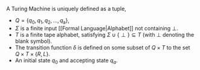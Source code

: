 A Turing Machine is uniquely defined as a tuple,
- $Q=\{q_0,q_1,q_2,\dots,q_{\text{a}}\}$,
- $\Sigma$ is a finite input [[Formal Language|Alphabet]] not containing $\perp$.
- $T$ is a finite tape alphabet, satisfying $\Sigma \cup\{ \perp \}\subseteq T$ (with $\perp$ denoting the blank symbol).
- The transition function $\delta$ is defined on some subset of $Q\times T$ to the set $Q\times T\times \{ R,L \}$.
- An initial state $q_{0}$ and accepting state $q_a$.